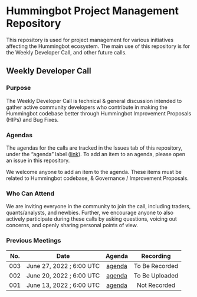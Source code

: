 # Hummingbot Project Management Repository

This repository is used for project management for various initiatives affecting the Hummingbot ecosystem. The main use of this repository is for the Weekly Developer Call, and other future calls.

## Weekly Developer Call

### Purpose

The Weekly Developer Call is technical & general discussion intended to gather active community developers who contribute in making the Hummingbot codebase better through Hummingbot Improvement Proposals (HIPs) and Bug Fixes. 

### **Agendas**

The agendas for the calls are tracked in the Issues tab of this repository, under the “agenda” label ([link](https://github.com/carlitogetaladajr/pm/issues?q=is%3Aissue+label%3Aagenda+)). To add an item to an agenda, please open an issue in this repository.

We welcome anyone to add an item to the agenda. These items must be  related to Hummingbot codebase, & Governance / Improvement Proposals.

### Who Can Attend

We are inviting everyone in the community to join the call, including traders, quants/analysts, and newbies. Further, we encourage anyone to also actively participate during these calls by asking questions, voicing out concerns, and openly sharing personal points of view.

### Previous Meetings

| No. |           Date           |                        Agenda                       |    Recording   |
|-----|:------------------------:|:---------------------------------------------------:|:--------------:|
| 003 | June 27, 2022 ; 6:00 UTC | [agenda](https://github.com/hummingbot/pm/issues/3) | To Be Recorded |
| 002 | June 20, 2022 ; 6:00 UTC | [agenda](https://github.com/hummingbot/pm/issues/2) | To Be Uploaded |
| 001 | June 13, 2022 ; 6:00 UTC | [agenda](https://github.com/hummingbot/pm/issues/1) |  Not Recorded  |
